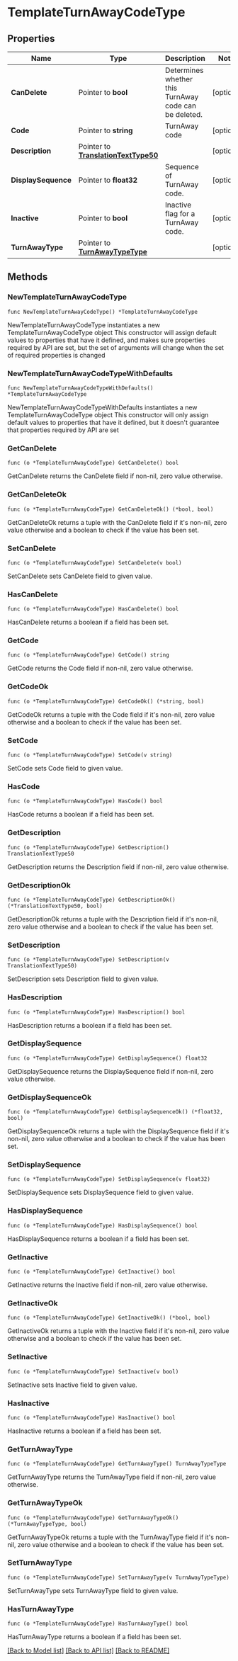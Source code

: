 # TemplateTurnAwayCodeType

## Properties

Name | Type | Description | Notes
------------ | ------------- | ------------- | -------------
**CanDelete** | Pointer to **bool** | Determines whether this TurnAway code can be deleted. | [optional] 
**Code** | Pointer to **string** | TurnAway code | [optional] 
**Description** | Pointer to [**TranslationTextType50**](TranslationTextType50.md) |  | [optional] 
**DisplaySequence** | Pointer to **float32** | Sequence of TurnAway code. | [optional] 
**Inactive** | Pointer to **bool** | Inactive flag for a TurnAway code. | [optional] 
**TurnAwayType** | Pointer to [**TurnAwayTypeType**](TurnAwayTypeType.md) |  | [optional] 

## Methods

### NewTemplateTurnAwayCodeType

`func NewTemplateTurnAwayCodeType() *TemplateTurnAwayCodeType`

NewTemplateTurnAwayCodeType instantiates a new TemplateTurnAwayCodeType object
This constructor will assign default values to properties that have it defined,
and makes sure properties required by API are set, but the set of arguments
will change when the set of required properties is changed

### NewTemplateTurnAwayCodeTypeWithDefaults

`func NewTemplateTurnAwayCodeTypeWithDefaults() *TemplateTurnAwayCodeType`

NewTemplateTurnAwayCodeTypeWithDefaults instantiates a new TemplateTurnAwayCodeType object
This constructor will only assign default values to properties that have it defined,
but it doesn't guarantee that properties required by API are set

### GetCanDelete

`func (o *TemplateTurnAwayCodeType) GetCanDelete() bool`

GetCanDelete returns the CanDelete field if non-nil, zero value otherwise.

### GetCanDeleteOk

`func (o *TemplateTurnAwayCodeType) GetCanDeleteOk() (*bool, bool)`

GetCanDeleteOk returns a tuple with the CanDelete field if it's non-nil, zero value otherwise
and a boolean to check if the value has been set.

### SetCanDelete

`func (o *TemplateTurnAwayCodeType) SetCanDelete(v bool)`

SetCanDelete sets CanDelete field to given value.

### HasCanDelete

`func (o *TemplateTurnAwayCodeType) HasCanDelete() bool`

HasCanDelete returns a boolean if a field has been set.

### GetCode

`func (o *TemplateTurnAwayCodeType) GetCode() string`

GetCode returns the Code field if non-nil, zero value otherwise.

### GetCodeOk

`func (o *TemplateTurnAwayCodeType) GetCodeOk() (*string, bool)`

GetCodeOk returns a tuple with the Code field if it's non-nil, zero value otherwise
and a boolean to check if the value has been set.

### SetCode

`func (o *TemplateTurnAwayCodeType) SetCode(v string)`

SetCode sets Code field to given value.

### HasCode

`func (o *TemplateTurnAwayCodeType) HasCode() bool`

HasCode returns a boolean if a field has been set.

### GetDescription

`func (o *TemplateTurnAwayCodeType) GetDescription() TranslationTextType50`

GetDescription returns the Description field if non-nil, zero value otherwise.

### GetDescriptionOk

`func (o *TemplateTurnAwayCodeType) GetDescriptionOk() (*TranslationTextType50, bool)`

GetDescriptionOk returns a tuple with the Description field if it's non-nil, zero value otherwise
and a boolean to check if the value has been set.

### SetDescription

`func (o *TemplateTurnAwayCodeType) SetDescription(v TranslationTextType50)`

SetDescription sets Description field to given value.

### HasDescription

`func (o *TemplateTurnAwayCodeType) HasDescription() bool`

HasDescription returns a boolean if a field has been set.

### GetDisplaySequence

`func (o *TemplateTurnAwayCodeType) GetDisplaySequence() float32`

GetDisplaySequence returns the DisplaySequence field if non-nil, zero value otherwise.

### GetDisplaySequenceOk

`func (o *TemplateTurnAwayCodeType) GetDisplaySequenceOk() (*float32, bool)`

GetDisplaySequenceOk returns a tuple with the DisplaySequence field if it's non-nil, zero value otherwise
and a boolean to check if the value has been set.

### SetDisplaySequence

`func (o *TemplateTurnAwayCodeType) SetDisplaySequence(v float32)`

SetDisplaySequence sets DisplaySequence field to given value.

### HasDisplaySequence

`func (o *TemplateTurnAwayCodeType) HasDisplaySequence() bool`

HasDisplaySequence returns a boolean if a field has been set.

### GetInactive

`func (o *TemplateTurnAwayCodeType) GetInactive() bool`

GetInactive returns the Inactive field if non-nil, zero value otherwise.

### GetInactiveOk

`func (o *TemplateTurnAwayCodeType) GetInactiveOk() (*bool, bool)`

GetInactiveOk returns a tuple with the Inactive field if it's non-nil, zero value otherwise
and a boolean to check if the value has been set.

### SetInactive

`func (o *TemplateTurnAwayCodeType) SetInactive(v bool)`

SetInactive sets Inactive field to given value.

### HasInactive

`func (o *TemplateTurnAwayCodeType) HasInactive() bool`

HasInactive returns a boolean if a field has been set.

### GetTurnAwayType

`func (o *TemplateTurnAwayCodeType) GetTurnAwayType() TurnAwayTypeType`

GetTurnAwayType returns the TurnAwayType field if non-nil, zero value otherwise.

### GetTurnAwayTypeOk

`func (o *TemplateTurnAwayCodeType) GetTurnAwayTypeOk() (*TurnAwayTypeType, bool)`

GetTurnAwayTypeOk returns a tuple with the TurnAwayType field if it's non-nil, zero value otherwise
and a boolean to check if the value has been set.

### SetTurnAwayType

`func (o *TemplateTurnAwayCodeType) SetTurnAwayType(v TurnAwayTypeType)`

SetTurnAwayType sets TurnAwayType field to given value.

### HasTurnAwayType

`func (o *TemplateTurnAwayCodeType) HasTurnAwayType() bool`

HasTurnAwayType returns a boolean if a field has been set.


[[Back to Model list]](../README.md#documentation-for-models) [[Back to API list]](../README.md#documentation-for-api-endpoints) [[Back to README]](../README.md)


